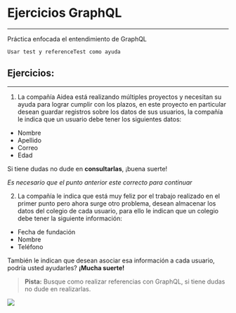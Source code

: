 # **Ejercicios GraphQL**

---

Práctica enfocada el entendimiento de GraphQL

`Usar test y referenceTest como ayuda`

## Ejercicios:

---

1. La compañía Aidea está realizando múltiples proyectos y necesitan su ayuda para lograr cumplir con los plazos, en este proyecto en particular desean guardar registros sobre los datos de sus usuarios, la compañía le indica que un usuario debe tener los siguientes datos:

- Nombre
- Apellido
- Correo
- Edad

Si tiene dudas no dude en **consultarlas**, ¡buena suerte!

_Es necesario que el punto anterior este correcto para continuar_

2. La compañía le indica que está muy feliz por el trabajo realizado en el primer punto pero ahora surge otro problema, desean almacenar los datos del colegio de cada usuario, para ello le indican que un colegio debe tener la siguiente información:

- Fecha de fundación
- Nombre
- Teléfono

También le indican que desean asociar esa información a cada usuario, podría usted ayudarles? **¡Mucha suerte!**

> **Pista:** Busque como realizar referencias con GraphQL, si tiene dudas no dude en realizarlas.

<img src="https://media.giphy.com/media/VbnUQpnihPSIgIXuZv/giphy.gif"/>
